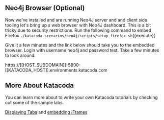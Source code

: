 ## Neo4j Browser (Optional)

Now we've installed and are running Neo4J server and and client side tooling
let's bring up a web browser with Neo4J dashboard. This is a bit tricky due
to security restrictions. Run the following command to embed Firefox
`./katacoda-scenarios/neo4j/scripts/setup_firefox.sh`{{execute}}

Give it a few minutes and the link below should take you to the embedded browser.
Login with username neo4j and password test. Take a few minutes to look around.

https://[[HOST_SUBDOMAIN]]-5800-[[KATACODA_HOST]].environments.katacoda.com

## More About Katacoda

You can learn more about to write your own Katacoda tutorials by checking out some
of the sample labs.

[Displaying Tabs](https://katacoda.com/scenario-examples/scenarios/dashboard-tabs) and [embedding iFrames](https://katacoda.com/scenario-examples/scenarios/dashboard-tabs-iframe)


